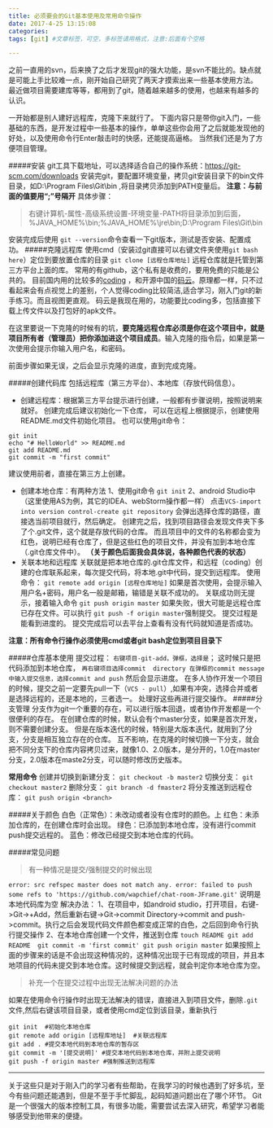 ```yaml
---
title: 必须要会的Git基本使用及常用命令操作
date: 2017-4-25 13:15:08
categories: 
tags: [git] #文章标签，可空，多标签请用格式，注意:后面有个空格

---
```


之前一直用的svn，后来换了之后才发现git的强大功能，是svn不能比的。缺点就是可能上手比较难一点，刚开始自己研究了两天才摸索出来一些基本使用方法。
最近做项目需要建库等等，都用到了git，随着越来越多的使用，也越来有越多的认识。
<!-- more -->
一开始都是别人建好远程库，克隆下来就行了。
下面内容只是带你git入门，一些基础的东西，是开发过程中一些基本的操作，单单这些你会用了之后就能发现他的好处，以及使用命令行Enter敲击时的快感，还能提高逼格。
当然我们还是为了方便项目管理。
 
#####安装
git工具下载地址，可以选择适合自己的操作系统：https://git-scm.com/downloads
安装完git，要配置环境变量，拷贝git安装目录下的bin文件目录，如D:\Program Files\Git\bin
,将目录拷贝添加到PATH变量后。
__注意：与前面的值要用“;”号隔开__
具体步骤：
> 右键计算机-属性-高级系统设置-环境变量-PATH将目录添加到后面，%JAVA_HOME%\bin;%JAVA_HOME%\jre\bin;D:\Program Files\Git\bin

安装完成后使用 ``git --version``命令查看一下git版本，测试是否安装、配置成功。
#####克隆远程库
使用cmd（安装过git直接可以右键文件夹使用``git bash here``）定位到要放置仓库的目录
``git clone [远程仓库地址]``
远程仓库就是托管到第三方平台上面的库。
常用的有github，这个私有是收费的，要用免费的只能是公共的。
目前国内用的比较多的[coding](https://coding.net/) ，和开源中国的[码云](http://git.oschina.net/)。原理都一样，只不过看起来会有点视觉上的差别，个人觉得coding比较简洁,适合学习，刚入门git的新手练习。而且视图更直观。
码云是我现在用的，功能要比coding多，包括直接下载上传文件以及打包好的apk文件。

在这里要说一下克隆的时候有的坑，__要克隆远程仓库必须是你在这个项目中，就是项目所有者（管理员）把你添加进这个项目成员__。输入克隆的指令后，如果是第一次使用会提示你输入用户名，和密码。

前面步骤如果无误，之后会显示克隆的进度，直到完成克隆。

#####创建代码库
包括远程库（第三方平台）、本地库（存放代码信息）。
- 创建远程库：根据第三方平台提示进行创建，一般都有步骤说明，按照说明来就好。
创建完成后建议初始化一下仓库，
可以在远程上根据提示，创建使用README.md文件初始化项目。
也可以使用git命令：
```
git init
echo "# HelloWorld" >> README.md
git add README.md
git commit -m "first commit"
```
建议使用前者，直接在第三方上创建。
- 创建本地仓库：有两种方法
1、使用git命令
``git init``
2、android Studio中（这里使用AS为例，其它的IDEA、webStorm操作都一样）
点击``VCS-import into version control-create git repository``
会弹出选择仓库的路径，直接选当前项目就行，然后确定。
创建完之后，找到项目路径会发现文件夹下多了个.git文件，这个就是存放代码的仓库。
而且项目中的文件的名称都会变为红色，说明已经有仓库了，但是这些红色的项目文件，并没有加到本地仓库（.git仓库文件中）。
__（关于颜色后面我会具体说，各种颜色代表的状态）__
- 关联本地和远程库
关联就是把本地仓库的.git仓库文件，和远程（coding）创建的仓库联系起来，每次提交代码，将本地.git中代码，提交到远程库。
使用命令：
``git remote add origin [远程仓库地址]``
如果是首次使用，会提示输入用户名+密码，用户名一般是邮箱，输错是关联不成功的。
关联成功则无提示，接着输入命令
``git push origin master``
如果失败，很大可能是远程仓库已存在文件。可以执行
``git push -f origin master``强制提交。
提交过程是能看到进度的。
提交完成后可以去平台上查看有没有代码就知道是否成功。



__注意：所有命令行操作必须使用cmd或者git bash定位到项目目录下__

#####仓库基本使用
提交过程：
``右键项目-git-add，弹框，选择是``；
这时候只是把代码添加到本地仓库，
``再右键项目选择commit  directory 在弹框的commit message中输入提交信息，选择commit and push``
然后会显示进度。
在多人协作开发一个项目的时候，提交之前一定要先pull一下（``VCS - pull``）,如果有冲突，选择合并或者是选择远程的，还是本地的，三者选一。
处理好这些再进行提交操作。
#####分支管理
分支作为git一个重要的存在，可以进行版本回退，或者协作开发都是一个很便利的存在。
在创建仓库的时候，默认会有个master分支，如果是首次开发，则不需要创建分支。
但是在版本迭代的时候，特别是大版本迭代，就用到了分支，分支是相互独立存在的仓库。
互不影响，在克隆的时候切换一下分支，就会把不同分支下的仓库内容拷贝过来，就像1.0、2.0版本，是分开的，1.0在master分支，2.0版本在maste2分支，可以随时修改历史版本。

__常用命令__
创建并切换到新建分支：
``git checkout -b master2``
切换分支：
``git checkout master2``
删除分支：
``git branch -d fmaster2``
将分支推送到远程仓库：
``git push origin <branch>``

#####关于颜色
白色（正常色）：未改动或者没有仓库时的颜色。上
红色：未添加仓库的，在创建仓库时会出现。
绿色：已添加到本地仓库，没有进行commit push提交远程的。
蓝色：修改已经提交到本地仓库的代码。


#####常见问题

>有一种情况是提交/强制提交的时候出现

``
error: src refspec master does not match any.
error: failed to push some refs to 'https://github.com/wapchief/chat-room-JFrame.git'
``
说明是本地代码库为空
解决办法：
1、在项目中，如android studio，打开项目，右键->Git->+Add，然后重新右键->Git->commit Directory->commit and push->commit。执行之后会发现代码文件颜色都变成正常的白色，之后回到命令行执行提交操作
2、在本地仓库创建一个文件，推送到仓库
``touch README
git add README 
git commit -m 'first commit'
git push origin master``
如果按照上面的步骤来的话是不会出现这种情况的，这种情况出现于已有现成的项目，并且本地项目的代码未提交到本地仓库。这时候提交到远程，就会判定你本地仓库为空。

> 补充一个在提交过程中出现无法解决问题的办法

如果在使用命令行操作时出现无法解决的错误，直接进入到项目文件，删除``.git``文件,然后右键该项目目录，或者使用cmd定位到该目录，重新执行
```
git init  #初始化本地仓库
git remote add origin [远程库地址]  #关联远程库
git add . #提交本地代码到本地仓库的暂存区
git commit -m '[提交说明]' #提交本地代码到本地仓库，并附上提交说明
git push -f origin master #强制推送到远程库
```
___
关于这些只是对于刚入门的学习者有些帮助，在我学习的时候也遇到了好多坑，至今有些问题还能遇到，但是不至于手忙脚乱，起码知道问题出在了哪个环节。
Git是一个很强大的版本控制工具，有很多功能，需要尝试去深入研究，希望学习者能够感受到他带来的便捷。